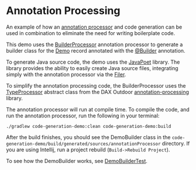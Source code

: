 # Annotation Processing

An example of how an [annotation processor](https://hannesdorfmann.com/annotation-processing/annotationprocessing101/) and code generation can be used in combination to eliminate the need
for writing boilerplate code.

This demo uses the [BuilderProcessor](../annotation-processing/src/main/java/org/global/dax/annotation/example/ExampleProcessor.java) annotation processor to generate a builder class for the [Demo](src/main/java/org/global/dax/annotation/example/Demo.java) record
annotated with the [@Builder](../annotation-processing/src/main/java/org/global/dax/annotation/example/Example.java) annotation.

To generate Java source code, the demo uses the [JavaPoet](https://github.com/square/javapoet) library. The library
provides the ability to easily create Java source files, integrating simply with the annotation processor via the
[Filer](https://docs.oracle.com/en/java/javase/17/docs/api/java.compiler/javax/annotation/processing/Filer.html).

To simplify the annotation processing code, the BuilderProcessor uses the [TypeProcessor](https://github.com/global-dax-outdoor/annotation-processing/blob/main/src/main/java/org/global/dax/annotation/TypeProcessor.java)
abstract class from the DAX Outdoor [annotation-processing](https://github.com/global-dax-outdoor/annotation-processing)
library.

The annotation processor will run at compile time. To compile the code, and run the annotation processor, 
run the following in your terminal:

```shell
./gradlew code-generation-demo:clean code-generation-demo:build
```

After the build finishes, you should see the DemoBuilder class in the
`code-generation-demo/build/generated/sources/annotationProcessor` directory. If you are using Intellij, run a project
rebuild (`Build->Rebuild Project`).

To see how the DemoBuilder works, see [DemoBuilderTest](src/test/java/org/global/dax/annotation/codegen/DemoBuilderTest.java).
